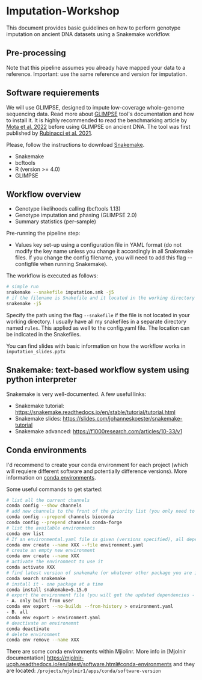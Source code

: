 # Imputation-Workshop

This document provides basic guidelines on how to perform genotype imputation on ancient DNA datasets using a Snakemake workflow.

## Pre-processing 

Note that this pipeline assumes you already have mapped your data to a reference. Important: use the same reference and version for imputation. 

## Software requierements 

We will use GLIMPSE, designed to impute low-coverage whole-genome sequencing data. Read more about [GLIMPSE](https://odelaneau.github.io/GLIMPSE) tool's documentation and how to install it. It is highly recommended to read the benchmarking article by [Mota et al. 2022](https://www.nature.com/articles/s41467-023-39202-0) before using GLIMPSE on ancient DNA. The tool was first published by [Rubinacci et al. 2021](https://www.nature.com/articles/s41588-020-00756-0). 

Please, follow the instructions to download [Snakemake](https://snakemake.readthedocs.io/en/stable/getting_started/installation.html). 

- Snakemake 
- bcftools
- R (version >= 4.0)
- GLIMPSE

## Workflow overview
- Genotype likelihoods calling (bcftools 1.13)
- Genotype imputation and phasing (GLIMPSE 2.0)
- Summary statistics (per-sample)

Pre-running the pipeline step:
- Values key set-up using a configuration file in YAML format (do not modify the key name unless you change it accordingly in all Snakemake files. If you change the config filename, you will need to add this flag --configfile when running Snakemake).

The workflow is executed as follows:

```bash
# simple run 
snakemake --snakefile imputation.smk -j5
# if the filename is Snakefile and it located in the working directory you don't have to provide the name 
snakemake -j5
```
Specify the path using the flag ```--snakefile``` if the file is not located in your working directory. I usually have all my snakefiles in a separate directory named  ```rules```. This applied as well to the config.yaml file. The location can be indicated in the Snakefiles. 

You can find slides with basic information on how the workflow works in ```imputation_slides.pptx```

## Snakemake: text-based workflow system using python interpreter

Snakemake is very well-documented. A few useful links:
- Snakemake tutorial: https://snakemake.readthedocs.io/en/stable/tutorial/tutorial.html
- Snakemake slides: https://slides.com/johanneskoester/snakemake-tutorial 
- Snakemake advanced: https://f1000research.com/articles/10-33/v1

## Conda environments

I'd recommend to create your conda environment for each project (which will requiere different software and potentially difference versions). More information on [conda environments](https://docs.conda.io/projects/conda/en/latest/user-guide/index.html). 

Some useful commands to get started:

```bash
# list all the current channels
conda config --show channels
# add new channels to the front of the priority list (you only need to do this once)
conda config --prepend channels bioconda
conda config --prepend channels conda-forge
# list the available environments
conda env list
# If an environmental.yaml file is given (versions specified), all dependencies and packages can be installed in a new env as follow: 
conda env create --name XXX --file environment.yaml
# create an empty new environment
conda env create --name XXX
# activate the environment to use it
conda activate XXX
# find latest version of snakemake (or whatever other package you are interested)
conda search snakemake
# install it - one package at a time
conda install snakemake=5.15.0
# export the environment file (you will get the updated dependencies - if you had install new ones after the creation of the env)
- A. only built from user
conda env export --no-builds --from-history > environment.yaml
- B. all
conda env export > environment.yaml
# deactivate an environemnt
conda deactivate
# delete environment
conda env remove --name XXX
```
There are some conda environments within Mjiolinr. More info in [Mjolnir documentation] https://mjolnir-ucph.readthedocs.io/en/latest/software.html#conda-environments and they are located: ```/projects/mjolnir1/apps/conda/software-version```
